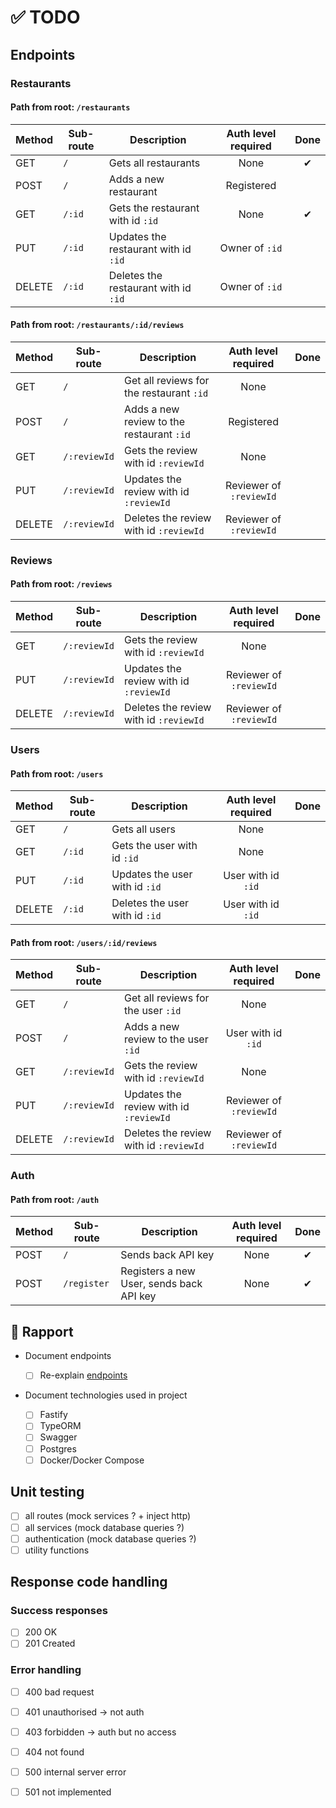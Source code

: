 # ✅ TODO

## Endpoints

### Restaurants

#### Path from root: `/restaurants`

| Method | Sub-route | Description                          | Auth level required | Done |
| ------ | --------- | ------------------------------------ | :-----------------: | :--: |
| GET    | `/`       | Gets all restaurants                 |        None         |  ✔   |
| POST   | `/`       | Adds a new restaurant                |     Registered      |      |
| GET    | `/:id`    | Gets the restaurant with id `:id`    |        None         |  ✔   |
| PUT    | `/:id`    | Updates the restaurant with id `:id` |   Owner of `:id`    |      |
| DELETE | `/:id`    | Deletes the restaurant with id `:id` |   Owner of `:id`    |      |

#### Path from root: `/restaurants/:id/reviews`

| Method | Sub-route    | Description                               |   Auth level required   | Done |
| ------ | ------------ | ----------------------------------------- | :---------------------: | :--: |
| GET    | `/`          | Get all reviews for the restaurant `:id`  |          None           |      |
| POST   | `/`          | Adds a new review to the restaurant `:id` |       Registered        |      |
| GET    | `/:reviewId` | Gets the review with id `:reviewId`       |          None           |      |
| PUT    | `/:reviewId` | Updates the review with id `:reviewId`    | Reviewer of `:reviewId` |      |
| DELETE | `/:reviewId` | Deletes the review with id `:reviewId`    | Reviewer of `:reviewId` |      |

### Reviews

#### Path from root: `/reviews`

| Method | Sub-route    | Description                            |   Auth level required   | Done |
| ------ | ------------ | -------------------------------------- | :---------------------: | :--: |
| GET    | `/:reviewId` | Gets the review with id `:reviewId`    |          None           |      |
| PUT    | `/:reviewId` | Updates the review with id `:reviewId` | Reviewer of `:reviewId` |      |
| DELETE | `/:reviewId` | Deletes the review with id `:reviewId` | Reviewer of `:reviewId` |      |

### Users

#### Path from root: `/users`

| Method | Sub-route | Description                    | Auth level required | Done |
| ------ | --------- | ------------------------------ | :-----------------: | :--: |
| GET    | `/`       | Gets all users                 |        None         |      |
| GET    | `/:id`    | Gets the user with id `:id`    |        None         |      |
| PUT    | `/:id`    | Updates the user with id `:id` | User with id `:id`  |      |
| DELETE | `/:id`    | Deletes the user with id `:id` | User with id `:id`  |      |

#### Path from root: `/users/:id/reviews`

| Method | Sub-route    | Description                            |   Auth level required   | Done |
| ------ | ------------ | -------------------------------------- | :---------------------: | :--: |
| GET    | `/`          | Get all reviews for the user `:id`     |          None           |      |
| POST   | `/`          | Adds a new review to the user `:id`    |   User with id `:id`    |      |
| GET    | `/:reviewId` | Gets the review with id `:reviewId`    |          None           |      |
| PUT    | `/:reviewId` | Updates the review with id `:reviewId` | Reviewer of `:reviewId` |      |
| DELETE | `/:reviewId` | Deletes the review with id `:reviewId` | Reviewer of `:reviewId` |      |

### Auth

#### Path from root: `/auth`

| Method | Sub-route   | Description                              | Auth level required | Done |
| ------ | ----------- | ---------------------------------------- | :-----------------: | :--: |
| POST   | `/`         | Sends back API key                       |        None         |  ✔   |
| POST   | `/register` | Registers a new User, sends back API key |        None         |  ✔   |

## 📄 Rapport

- Document endpoints

  - [ ] Re-explain [endpoints](#endpoints)

- Document technologies used in project
  - [ ] Fastify
  - [ ] TypeORM
  - [ ] Swagger
  - [ ] Postgres
  - [ ] Docker/Docker Compose

## Unit testing

- [ ] all routes (mock services ? + inject http)
- [ ] all services (mock database queries ?)
- [ ] authentication (mock database queries ?)
- [ ] utility functions

## Response code handling

### Success responses

- [ ] 200 OK
- [ ] 201 Created

### Error handling

- [ ] 400 bad request
- [ ] 401 unauthorised -> not auth
- [ ] 403 forbidden -> auth but no access
- [ ] 404 not found

- [ ] 500 internal server error
- [ ] 501 not implemented
